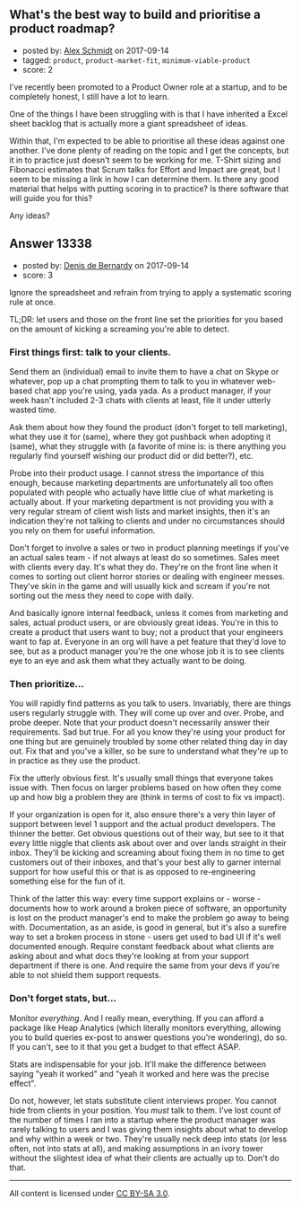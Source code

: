 ## What's the best way to build and prioritise a product roadmap?

- posted by: [Alex Schmidt](https://stackexchange.com/users/11766359/alex-schmidt) on 2017-09-14
- tagged: `product`, `product-market-fit`, `minimum-viable-product`
- score: 2

I've recently been promoted to a Product Owner role at a startup, and to be completely honest, I still have a lot to learn.

One of the things I have been struggling with is that I have inherited a Excel sheet backlog that is actually more a giant spreadsheet of ideas.

Within that, I'm expected to be able to prioritise all these ideas against one another. I've done plenty of reading on the topic and I get the concepts, but it in to practice just doesn't seem to be working for me. T-Shirt sizing and Fibonacci estimates that Scrum talks for Effort and Impact are great, but I seem to be missing a link in how I can determine them. Is there any good material that helps with putting scoring in to practice? Is there software that will guide you for this?

Any ideas?


## Answer 13338

- posted by: [Denis de Bernardy](https://stackexchange.com/users/182468/denis-de-bernardy) on 2017-09-14
- score: 3

Ignore the spreadsheet and refrain from trying to apply a systematic scoring rule at once.

TL;DR: let users and those on the front line set the priorities for you based on the amount of kicking a screaming you're able to detect.

### First things first: talk to your clients.

Send them an (individual) email to invite them to have a chat on Skype or whatever, pop up a chat prompting them to talk to you in whatever web-based chat app you're using, yada yada. As a product manager, if your week hasn't included 2-3 chats with clients at least, file it under utterly wasted time.

Ask them about how they found the product (don't forget to tell marketing), what they use it for (same), where they got pushback when adopting it (same), what they struggle with (a favorite of mine is: is there anything you regularly find yourself wishing our product did or did better?), etc.

Probe into their product usage. I cannot stress the importance of this enough, because marketing departments are unfortunately all too often populated with people who actually have little clue of what marketing is actually about. If your marketing department is not providing you with a very regular stream of client wish lists and market insights, then it's an indication they're not talking to clients and under no circumstances should you rely on them for useful information.

Don't forget to involve a sales or two in product planning meetings if you've an actual sales team - if not always at least do so sometimes. Sales meet with clients every day. It's what they do. They're on the front line when it comes to sorting out client horror stories or dealing with engineer messes. They've skin in the game and will usually kick and scream if you're not sorting out the mess they need to cope with daily.

And basically ignore internal feedback, unless it comes from marketing and sales, actual product users, or are obviously great ideas. You're in this to create a product that users want to buy; not a product that your engineers want to fap at. Everyone in an org will have a pet feature that they'd love to see, but as a product manager you're the one whose job it is to see clients eye to an eye and ask them what they actually want to be doing.

### Then prioritize...

You will rapidly find patterns as you talk to users. Invariably, there are things users regularly struggle with. They will come up over and over. Probe, and probe deeper. Note that your product doesn't necessarily answer their requirements. Sad but true. For all you know they're using your product for one thing but are genuinely troubled by some other related thing day in day out. Fix that and you've a killer, so be sure to understand what they're up to in practice as they use the product.

Fix the utterly obvious first. It's usually small things that everyone takes issue with. Then focus on larger problems based on how often they come up and how big a problem they are (think in terms of cost to fix vs impact).

If your organization is open for it, also ensure there's a very thin layer of support between level 1 support and the actual product developers. The thinner the better. Get obvious questions out of their way, but see to it that every little niggle that clients ask about over and over lands straight in their inbox. They'll be kicking and screaming about fixing them in no time to get customers out of their inboxes, and that's your best ally to garner internal support for how useful this or that is as opposed to re-engineering something else for the fun of it.

Think of the latter this way: every time support explains or - worse - documents how to work around a broken piece of software, an opportunity is lost on the product manager's end to make the problem go away to being with. Documentation, as an aside, is good in general, but it's also a surefire way to set a broken process in stone - users get used to bad UI if it's well documented enough. Require constant feedback about what clients are asking about and what docs they're looking at from your support department if there is one. And require the same from your devs if you're able to not shield them support requests.

### Don't forget stats, but...

Monitor _everything_. And I really mean, everything. If you can afford a package like Heap Analytics (which literally monitors everything, allowing you to build queries ex-post to answer questions you're wondering), do so. If you can't, see to it that you get a budget to that effect ASAP.

Stats are indispensable for your job. It'll make the difference between saying "yeah it worked" and "yeah it worked and here was the precise effect".

Do not, however, let stats substitute client interviews proper. You cannot hide from clients in your position. You _must_ talk to them. I've lost count of the number of times I ran into a startup where the product manager was rarely talking to users and I was giving them insights about what to develop and why within a week or two. They're usually neck deep into stats (or less often, not into stats at all), and making assumptions in an ivory tower without the slightest idea of what their clients are actually up to. Don't do that.



---

All content is licensed under [CC BY-SA 3.0](https://creativecommons.org/licenses/by-sa/3.0/).
